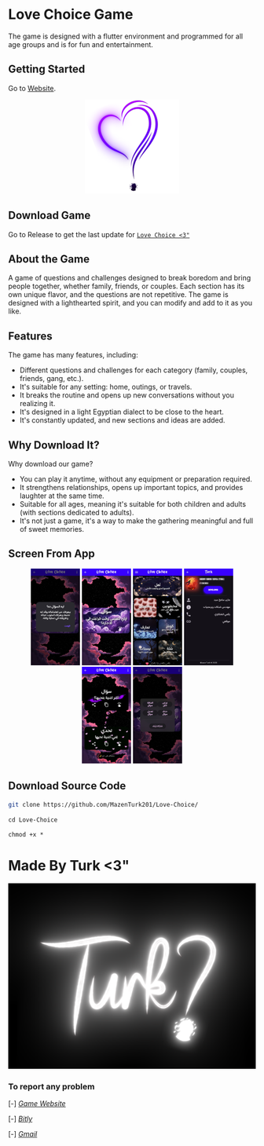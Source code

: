 # Love Choice Game

The game is designed with a flutter environment and programmed for all age groups and is for fun and entertainment.

## Getting Started

Go to [Website](https://mazenturk201.github.io/Love-Choice/).

<p align="center">
<img src="docs/assets/images/logo.png">
</p>

## Download Game
Go to Release to get the last update for [`Love Choice <3"`](https://github.com/MazenTurk201/Love-Choice/releases/latest)

## About the Game
A game of questions and challenges designed to break boredom and bring people together, whether family, friends, or couples. Each section has its own unique flavor, and the questions are not repetitive. The game is designed with a lighthearted spirit, and you can modify and add to it as you like.

## Features
The game has many features, including:

* Different questions and challenges for each category (family, couples, friends, gang, etc.).
* It's suitable for any setting: home, outings, or travels.
* It breaks the routine and opens up new conversations without you realizing it.
* It's designed in a light Egyptian dialect to be close to the heart.
* It's constantly updated, and new sections and ideas are added.
## Why Download It?
Why download our game?

* You can play it anytime, without any equipment or preparation required.
* It strengthens relationships, opens up important topics, and provides laughter at the same time.
* Suitable for all ages, meaning it's suitable for both children and adults (with sections dedicated to adults).
* It's not just a game, it's a way to make the gathering meaningful and full of sweet memories.

## Screen From App

<p align="center">
<img src="docs/assets/images/s2.jpg" width="100">
<img src="docs/assets/images/s5.jpg" width="100">
<img src="docs/assets/images/s1.jpg" width="100">
<img src="docs/assets/images/s3.jpg" width="100">
<img src="docs/assets/images/s4.jpg" width="100">
<img src="docs/assets/images/s6.jpg" width="100">
</p>

## Download Source Code
 ```bash
 git clone https://github.com/MazenTurk201/Love-Choice/
 ```
 ```
 cd Love-Choice
 ```
 ```
 chmod +x *
 ```

# Made By Turk <3"
<p align="center">
<img src="https://raw.githubusercontent.com/MazenTurk201/Turk-Ransomware/refs/heads/main/Turk.png">
</p>

 ### To report any problem


 [-] [*Game Website*](https://mazenturk201.github.io/Love-Choice/)
 
 [-] [*Bitly*](https://bit.ly/m/MazenTURK)

 [-] [*Gmail*](https://mail.google.com/mail/u/0/#inbox?compose=GTvVlcSKkVTRnqhcdnCKGrmdBNQfSLQrcjrDrrhRXjGpJlNsGLRjBPKpWTHBwbfpvzphhWZzprdvh)